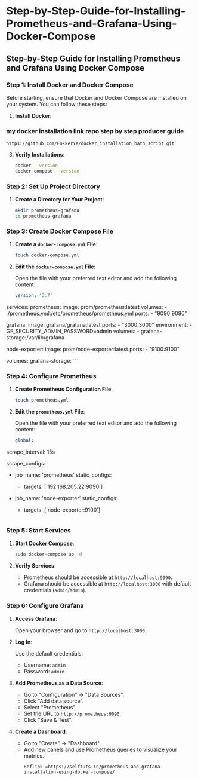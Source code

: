 # Step-by-Step-Guide-for-Installing-Prometheus-and-Grafana-Using-Docker-Compose

## Step-by-Step Guide for Installing Prometheus and Grafana Using Docker Compose

### Step 1: Install Docker and Docker Compose

Before starting, ensure that Docker and Docker Compose are installed on your system. You can follow these steps:

1. **Install Docker**:

###  my docker installation link repo step by step producer guide

```
https://github.com/FokkerYe/docker_installation_bath_script.git
```

3. **Verify Installations**:

    ```bash
    docker --version
    docker-compose --version
    ```

### Step 2: Set Up Project Directory

1. **Create a Directory for Your Project**:

    ```bash
    mkdir prometheus-grafana
    cd prometheus-grafana
    ```

### Step 3: Create Docker Compose File

1. **Create a `docker-compose.yml` File**:

    ```bash
    touch docker-compose.yml
    ```

2. **Edit the `docker-compose.yml` File**:

    Open the file with your preferred text editor and add the following content:

    ```yaml
    version: '3.7'

services:
  prometheus:
    image: prom/prometheus:latest
    volumes:
      - ./prometheus.yml:/etc/prometheus/prometheus.yml
    ports:
      - "9090:9090"

  grafana:
    image: grafana/grafana:latest
    ports:
      - "3000:3000"
    environment:
      - GF_SECURITY_ADMIN_PASSWORD=admin
    volumes:
      - grafana-storage:/var/lib/grafana

  node-exporter:
    image: prom/node-exporter:latest
    ports:
      - "9100:9100"

volumes:
  grafana-storage:
    ```

### Step 4: Configure Prometheus

1. **Create Prometheus Configuration File**:

    ```bash
    touch prometheus.yml
    ```

2. **Edit the `prometheus.yml` File**:

    Open the file with your preferred text editor and add the following content:

    ```yaml
   global:
  scrape_interval: 15s

scrape_configs:
  - job_name: 'prometheus'
    static_configs:
      - targets: ['192.168.205.22:9090']

  - job_name: 'node-exporter'
    static_configs:
      - targets: ['node-exporter:9100']
    ```

### Step 5: Start Services

1. **Start Docker Compose**:

    ```bash
    sudo docker-compose up -d
    ```

2. **Verify Services**:

    - Prometheus should be accessible at `http://localhost:9090`.
    - Grafana should be accessible at `http://localhost:3000` with default credentials (`admin`/`admin`).

### Step 6: Configure Grafana

1. **Access Grafana**:

    Open your browser and go to `http://localhost:3000`.

2. **Log In**:

    Use the default credentials:
    - Username: `admin`
    - Password: `admin`

3. **Add Prometheus as a Data Source**:

    - Go to "Configuration" -> "Data Sources".
    - Click "Add data source".
    - Select "Prometheus".
    - Set the URL to `http://prometheus:9090`.
    - Click "Save & Test".

4. **Create a Dashboard**:

    - Go to "Create" -> "Dashboard".
    - Add new panels and use Prometheus queries to visualize your metrics.
      ```
      Reflink =https://selftuts.in/prometheus-and-grafana-installation-using-docker-compose/
      ```
